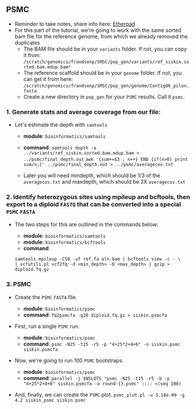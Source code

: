 ## PSMC

* Reminder to take notes, share info here: [Etherpad](https://pad.carpentries.org/2019-Oct-SMSC)
* For this part of the tutorial, we're going to work with the same sorted bam file for the reference genome, from which we already removed the duplicates
	+ The BAM file should be in your `variants` folder. If not, you can copy it from:  `/scratch/genomics/frandsenp/SMSC/pop_gen/variants/ref_siskin.sorted.bam.mdup.bam*`
	+ The reference scaffold should be in your `genome` folder. If not, you can get it from here: `/scratch/genomics/frandsenp/SMSC/pop_gen/genome/Contig86_pilon.fasta`
	+ Create a new directory in `pop_gen` for your `PSMC` results. Call it `psmc`.

### 1. Generate stats and average coverage from our file:

* Let's estimate the depth with `samtools`
	+ **module**: ```bioinformatics/samtools```
	+ **command**: 
	```samtools depth -a ../variants/ref_siskin.sorted.bam.mdup.bam > ../psmc/final_depth.out```
		```awk '{sum+=$3 ; n++} END {if(n>0) print sum/n;}' ../psmc/final_depth.out > ../psmc/averagecov.txt```
	
	+ Later you will need mindepth, which should be 1/3 of the `averagecov.txt` and maxdepth, which should be 2X `averagecov.txt`

### 2. Identify heterozygous sites using mpileup and bcftools, then export to a diploid `FASTQ` that can be converted into a special `PSMC` `FASTA`
* The two steps for this are outlined in the commands below:
	+ **module**: ```bioinformatics/samtools```
	+ **module**: ```bioinformatics/bcftools```
	+ **command**: 

	```
	samtools mpileup -C50 -uf ref.fa aln.bam | bcftools view -c - \
	| vcfutils.pl vcf2fq -d <min_depth> -D <max_depth> | gzip > diploid.fq.gz
	```
	

### 3. PSMC
* Create the `PSMC` `FASTA` file.
	+ **module**: ```bioinformatics/psmc```
	+ **command**: ```fq2psmcfa -q20 diploid.fq.gz > siskin.psmcfa```

* First, run a single `PSMC` run.
	+ **module**: `bioinformatics/psmc`
	+ **command**: ```psmc -N25 -t15 -r5 -p "4+25*2+4+6" -o siskin.psmc siskin.psmcfa```

* Now, we're going to run 100 `PSMC` bootstraps.
	+ **module**: `bioinformatics/psmc`
	+ **command**: ```parallel -j $NSLOTS "psmc -N25 -t15 -r5 -b -p "4+25*2+4+6" siskin.psmcfa -o round-{}.psmc" :::: <(seq 100)```

* And, finally, we can create the `PSMC` plot. 
```psmc_plot.pl -u 3.18e-09 -g 4.2 siskin_psmc siskin.psmc```